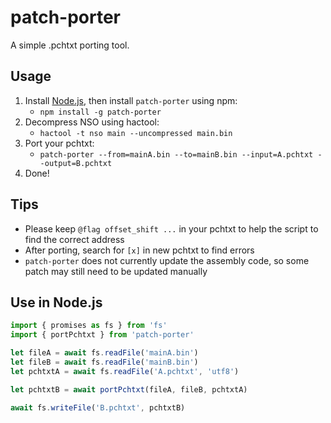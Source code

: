 # patch-porter

A simple .pchtxt porting tool.

## Usage

1. Install [Node.js](https://nodejs.org/), then install `patch-porter` using npm:
    - `npm install -g patch-porter`
2. Decompress NSO using hactool:
    - `hactool -t nso main --uncompressed main.bin`
3. Port your pchtxt:
    - `patch-porter --from=mainA.bin --to=mainB.bin --input=A.pchtxt --output=B.pchtxt`
4. Done!

## Tips
- Please keep `@flag offset_shift ...` in your pchtxt to help the script to find the correct address
- After porting, search for `[x]` in new pchtxt to find errors
- `patch-porter` does not currently update the assembly code, so some patch may still need to be updated manually

## Use in Node.js

```javascript
import { promises as fs } from 'fs'
import { portPchtxt } from 'patch-porter'

let fileA = await fs.readFile('mainA.bin')
let fileB = await fs.readFile('mainB.bin')
let pchtxtA = await fs.readFile('A.pchtxt', 'utf8')

let pchtxtB = await portPchtxt(fileA, fileB, pchtxtA)

await fs.writeFile('B.pchtxt', pchtxtB)
```
